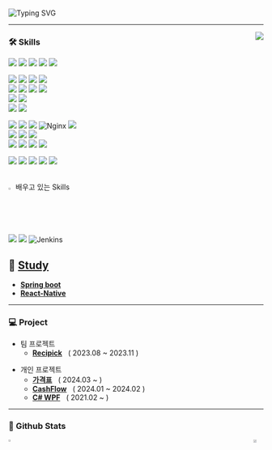 <!-- 자기소개 시작 -->
<div>
<br>
 
![Typing SVG](https://readme-typing-svg.herokuapp.com?font=Indie+Flower&color=5cc4ef&size=30&center=true&lines=Hello+World+!&nbsp;+I'm+Lee+Gi-Young++&nbsp;&nbsp;&nbsp;)
</div>
 
* * *
<!-- 자기소개 끝 -->

<!-- 백준 알고리즘 레벨 시작 -->
<div align='right'>
   <!--<h3><b>🔑 Algorithm Level 	&nbsp;	&nbsp;	&nbsp;	&nbsp;	&nbsp;	&nbsp;	&nbsp;	&nbsp;	&nbsp;</b></h3>-->
   <img align='right' src="http://mazassumnida.wtf/api/v2/generate_badge?boj=yi5oyu">
</div>
<!-- 백준 알고리즘 레벨 끝 -->

<!-- 교육사항 시작 
<div>
  <h3><b> :books: Education </b></h3>
  <h5> ⦁ 휴먼교육센터 Java, Spring기반 스마트웹&콘텐츠 풀스택 개발자 과정 2023.06 - 2023.12 </h5>
  <h5> ⦁ 남서울대학교 전자공학과 2012.03 - 2018.08 </h5>
</div>
</br>  
 교육사항 끝 -->

<!-- 기술스택 시작 -->
<div align='left'><h3><b>🛠 Skills </b></h3>

<!-- react-native, github action -->
<!-- front -->
<p>
<img src="https://img.shields.io/badge/html5-E34F26?style=flat-square&logo=html5&logoColor=white"> 
<img src="https://img.shields.io/badge/css3-1572B6?style=flat-square&logo=css3&logoColor=white"> 
<img src="https://img.shields.io/badge/javascript-F7DF1E?style=flat-square&logo=javascript&logoColor=black"> 
<img src="https://img.shields.io/badge/jquery-0769AD?style=flat-square&logo=jquery&logoColor=white"> 
<img src="https://img.shields.io/badge/bootstrap-7952B3?style=flat-square&logo=bootstrap&logoColor=white">
</p>
<p>
<img src="https://img.shields.io/badge/java-007396?style=flat-square&logo=java&logoColor=white">
<img src="https://img.shields.io/badge/Spring Boot-6DB33F?style=flat-square&logo=Spring Boot&logoColor=white">
<!-- <img src="https://img.shields.io/badge/JPA-232F3E?style=flat-square&logo=Spreadshirt&logoColor=white"/> -->
<img src="https://img.shields.io/badge/Spring_Data_JPA-6DB33F?style=flat-square&logo=spring&logoColor=white"/>
<img src="https://img.shields.io/badge/thymeleaf-005F0F?style=flat-square&logo=thymeleaf&logoColor=white"><br>
<img src="https://img.shields.io/badge/Spring-6DB33F?style=flat-square&logo=Spring&logoColor=white">
<img src="https://img.shields.io/badge/JSP-black?style=flat-square&logo=java&logoColor=white"> 
<img src="https://img.shields.io/badge/Servlet-008CDD?style=flat-square&logo=Stripe&logoColor=white">
<!-- <img src="https://img.shields.io/badge/JSTL-007396?style=flat-square&logo=java&logoColor=white"/> -->
<!-- <img src="https://img.shields.io/badge/EL-007396?style=flat-square&logo=java&logoColor=white"/> -->
<img src="https://img.shields.io/badge/MyBatis-C41E25?style=flat-square&logo=Thunderbird&logoColor=white"/>
<br>
<img src="https://img.shields.io/badge/Maven-C71A36?style=flat-square&logo=apache-maven&logoColor=white"/>
<img src="https://img.shields.io/badge/Gradle-02303A?style=flat-square&logo=gradle&logoColor=white"/>
<!-- <img src="https://img.shields.io/badge/Mustache-724E58?style=flat-square&logo=mustache&logoColor=white"/> -->

<!-- <img src="https://img.shields.io/badge/AJAX-2E77BC?style=flat-square&logo=Betfair&logoColor=white"> -->
<!-- <img src="https://img.shields.io/badge/REST_API-004040?style=flat-square&logo=rest&logoColor=white"/> -->
<br>

<img src="https://img.shields.io/badge/C%23-239120?style=flat-square&logo=c-sharp&logoColor=white">
<img src="https://img.shields.io/badge/WPF-512BD4?style=flat-square&logo=.NET&logoColor=white"/>
<br>

</p>
<p>
<img src="https://img.shields.io/badge/Tomcat-F8DC75?style=flat-square&logo=Apache Tomcat&logoColor=black"/>
<img src="https://img.shields.io/badge/Docker-2496ED?style=flat-square&logo=docker&logoColor=white"/>
<img src="https://img.shields.io/badge/Linux-FCC624?style=flat-square&logo=Linux&logoColor=black"/>
<img src="https://img.shields.io/badge/Nginx-009639?style=flat-square&logo=Nginx&logoColor=white" alt="Nginx">
<img src="https://img.shields.io/badge/travis%20ci-3EAAAF?style=flat-square&logo=travis-ci&logoColor=white">

<br>
 <!-- db -->
<img src="https://img.shields.io/badge/Oracle-F80000?style=flat-square&logo=Oracle&logoColor=white"/>
<img src="https://img.shields.io/badge/Microsoft_SQL_Server-CC2927?style=flat-square&logo=Microsoft SQL Server&logoColor=white"/>
<img src="https://img.shields.io/badge/MySQL-4479A1?style=flat-square&logo=MySQL&logoColor=white"/>
<br>
<img src="https://img.shields.io/badge/AWS_EC2-232F3E?style=flat-square&logo=Amazon-AWS&logoColor=white">
<img src="https://img.shields.io/badge/AWS_RDS-232F3E?style=flat-square&logo=Amazon-AWS&logoColor=white">
<img src="https://img.shields.io/badge/Amazon_Linux-2023-232F3E?style=flat-square&logo=Amazon&logoColor=white"/>
<img src="https://img.shields.io/badge/CentOS%207-262577?style=flat-square&logo=CentOS&logoColor=white">
</p>
<!-- -->

<!-- ide -->
<img src="https://img.shields.io/badge/Eclipse-2C2255?style=flat-square&logo=Eclipse IDE&logoColor=white"/>
<img src="https://img.shields.io/badge/Visual Studio-5C2D91?style=flat-square&logo=Visual Studio&logoColor=white"/>
<img src="https://img.shields.io/badge/IntelliJ_IDEA-000000?style=flat-square&logo=IntelliJ IDEA&logoColor=white"/>
<img src="https://img.shields.io/badge/VSCode-007ACC?style=flat-square&logo=visual-studio-code&logoColor=white"/>
<img src="https://img.shields.io/badge/STS-6DB33F?style=flat-square&logo=Spring&logoColor=white">
<br>
<!-- 
<img src="https://img.shields.io/badge/Git-F05032?style=flat-square&logo=git&logoColor=white"/>
<img src="https://img.shields.io/badge/GitHub-181717?style=flat-square&logo=github&logoColor=white"/>
-->
<br>
<!-- <img src="https://img.shields.io/badge/Mermaid-0076BF?style=flat-square&logo=mermaid&logoColor=white"/> -->
<p>
</p>

<!-- <details> -->
<!-- <summary> -->
  <img src="https://raw.githubusercontent.com/Tarikul-Islam-Anik/Animated-Fluent-Emojis/master/Emojis/Hand%20gestures/Eyes.png" alt="Eyes" width="2%" /> 배우고 있는 Skills
<!-- </summary> -->
<img src="https://img.shields.io/badge/react.js-61DAFB?style=flat-square&logo=react&logoColor=black">
  <img src="https://img.shields.io/badge/Redis-DC382D?style=flat-square&logo=redis&logoColor=white"/>
  <!-- <img src="https://jwt.io/img/logo-asset.svg" height="20"> -->
  <img src="https://img.shields.io/badge/Jenkins-CB3234?style=flat-square&logo=Jenkins&logoColor=white" alt="Jenkins">
<!-- <img src="https://img.shields.io/badge/Kotlin-7F52FF?style=flat-square&logo=kotlin&logoColor=white"> -->

<!-- </details>-->

<!--<img src="https://img.shields.io/badge/c++-00599C?style=flat-square&logo=c%2B%2B&logoColor=white"/>-->
<!--<img src="https://img.shields.io/badge/-Python-3776AB?style=flat-square&logo=Python&logoColor=white"/>-->

<!--<img src="https://img.shields.io/badge/Redis-DC382D?style=flat-square&logo=redis&logoColor=white"/> -->
<!--<img src="https://img.shields.io/badge/Spring_Data_Redis-6DB33F?style=flat-square&logo=spring&logoColor=white"/> -->
<!--<img src="https://img.shields.io/badge/PyCharm-000000?style=flat-square&logo=PyCharm&logoColor=white"/>-->

<br>

 ##  📖 [**Study**](https://github.com/yi5oyu/Study)
  - [**Spring boot**](https://github.com/yi5oyu/Springboot)
  - [**React-Native**](https://github.com/yi5oyu/react-native)
<hr>
<h3><b> 💻 Project </b></h3>

 
- 팀 프로젝트
  - [**Recipick**](https://github.com/yi5oyu/FOOD)&nbsp;&nbsp;&nbsp;( 2023.08 ~ 2023.11 )
* 개인 프로젝트
  * [**가격표**](https://github.com/yi5oyu/pricetaglist)&nbsp;&nbsp;&nbsp;( 2024.03 ~ )
  * [**CashFlow**](https://github.com/yi5oyu/endpay)&nbsp;&nbsp;&nbsp;( 2024.01 ~ 2024.02 )
  * [**C# WPF**](https://github.com/yi5oyu/WPFMVVM)&nbsp;&nbsp;&nbsp;( 2021.02 ~ )
    

<hr>
<!-- https://simpleicons.org/?q=java -->
<!-- 기술블로그 끝 -->

<!-- 연락처 시작 -->
<!--
### 📫 How to reach me
<!-- - 링크드인: https://www.linkedin.com/in/moonhy7
 - 포트폴리오: https://spotty-macaroni-115.notion.site/d38ee94211e34c00964a75961a0d4237
- 이력서: https://drive.google.com/file/d/1ELoJM-sUGDQsZAJgvzK_5ZspCIkd0N6BCNG8--pPWQg/view
- 이메일: yi5oyu@gmail.com
-->
<!-- 연락처 끝 -->

<h3><b> 🔭 Github Stats </b></h3>

<div style="display: flex; justify-content: space-between;">
    <a href="https://github.com/yi5oyu/github-readme-stats">
        <img src="https://github-readme-stats.vercel.app/api/top-langs/?username=yi5oyu&layout=compact&show_icons=true&theme=dracula" width=43% />
    </a>
    <a href="https://github.com/yi5oyu/github-readme-stats">
        <img src="https://github-readme-stats.vercel.app/api?username=yi5oyu&show_icons=true&theme=radical" width=56.5% />
    </a>
</div>
<!--
[![Hits](https://hits.seeyoufarm.com/api/count/incr/badge.svg?url=https%3A%2F%2Fgithub.com%2Fyi5oyu%2Fhit-counter&count_bg=%2379C83D&title_bg=%23555555&icon=&icon_color=%23E7E7E7&title=hits&edge_flat=false)](https://hits.seeyoufarm.com)
 [![hits](https://hits.seeyoufarm.com/api/count/incr/badge.svg?url=https%3A%2F%2Fgithub.com%2Fyi5oyu&count_bg=%237A7A7A&title_bg=%23FFADCC&icon=reverbnation.svg&icon_color=%23FF0000&title=hits&edge_flat=false)](https://hits.seeyoufarm.com) 
![followers](https://img.shields.io/github/followers/yi5oyu?style=social)
-->




<!--
**yi5oyu/yi5oyu** is a ✨ _special_ ✨ repository because its `README.md` (this file) appears on your GitHub profile.

Here are some ideas to get you started:

- 🔭 I’m currently working on ...
- 🌱 I’m currently learning ...
- 👯 I’m looking to collaborate on ...
- 🤔 I’m looking for help with ...
- 💬 Ask me about ...
- 📫 How to reach me: ...
- 😄 Pronouns: ...
- ⚡ Fun fact: ...
-->
